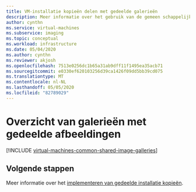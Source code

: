 ```yaml
---
title: VM-installatie kopieën delen met gedeelde galerieën
description: Meer informatie over het gebruik van de gemeen schappelijke afbeeldings galerieën om VM-installatie kopieën te delen in uw organisatie.
author: cynthn
ms.service: virtual-machines
ms.subservice: imaging
ms.topic: conceptual
ms.workload: infrastructure
ms.date: 05/04/2020
ms.author: cynthn
ms.reviewer: akjosh
ms.openlocfilehash: 7513e0256dc1b65a31ab9dff11f1495ea35acb71
ms.sourcegitcommit: e0330ef620103256d39ca1426f09dd5bb39cd075
ms.translationtype: MT
ms.contentlocale: nl-NL
ms.lasthandoff: 05/05/2020
ms.locfileid: "82789029"
---
```

# <a name="shared-image-galleries-overview"></a>Overzicht van galerieën met gedeelde afbeeldingen

[!INCLUDE [virtual-machines-common-shared-image-galleries](../../../includes/virtual-machines-common-shared-image-galleries.md)]


## <a name="next-steps"></a>Volgende stappen

Meer informatie over het [implementeren van gedeelde installatie kopieën](shared-images.md).
